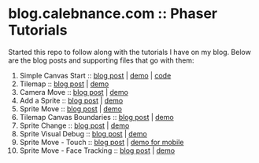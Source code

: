 # blog.calebnance.com :: Phaser Tutorials

Started this repo to follow along with the tutorials I have on my blog. Below are the blog posts and supporting files that go with them:

1. Simple Canvas Start :: [blog post](https://blog.calebnance.com/phaser/simple-canvas-start.html) | [demo](https://blog.calebnance.com/tutorial/phaser/simple-canvas-start.html) | [code](../master/1-simple-canvas-start)
2. Tilemap :: [blog post](https://blog.calebnance.com/phaser/tilemap.html) | [demo](https://blog.calebnance.com/tutorial/phaser/tilemap.html)
3. Camera Move :: [blog post](https://blog.calebnance.com/phaser/camera-move.html) | [demo](https://blog.calebnance.com/tutorial/phaser/camera-move.html)
4. Add a Sprite :: [blog post](https://blog.calebnance.com/phaser/adding-a-sprite.html) | [demo](https://blog.calebnance.com/tutorial/phaser/adding-a-sprite.html)
5. Sprite Move :: [blog post](https://blog.calebnance.com/phaser/sprite-move.html) | [demo](https://blog.calebnance.com/tutorial/phaser/sprite-move.html)
6. Tilemap Canvas Boundaries :: [blog post](https://blog.calebnance.com/phaser/tilemap-canvas-boundaries.html) | [demo](https://blog.calebnance.com/tutorial/phaser/tilemap-canvas-boundaries.html)
7. Sprite Change :: [blog post](https://blog.calebnance.com/phaser/sprite-change.html) | [demo](https://blog.calebnance.com/tutorial/phaser/sprite-change.html)
8. Sprite Visual Debug :: [blog post](https://blog.calebnance.com/phaser/sprite-visual-debug.html) | [demo](https://blog.calebnance.com/tutorial/phaser/sprite-visual-debug.html)
9. Sprite Move - Touch :: [blog post](https://blog.calebnance.com/phaser/sprite-touch-move.html) | [demo for mobile](https://blog.calebnance.com/tutorial/phaser/sprite-touch-move.html)
10. Sprite Move - Face Tracking :: [blog post](https://blog.calebnance.com/phaser/sprite-move-face-tracking.html) | [demo](https://blog.calebnance.com/tutorial/phaser/sprite-move-face-tracking.html)

